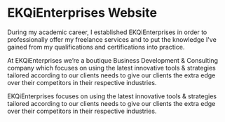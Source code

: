 <h1>EKQiEnterprises Website</h1>

<p>During my academic career, I established EKQiEnterprises in order to professionally offer my freelance services and to put the knowledge I've gained from my qualifications and certifications into practice.</p>

<p>At EKQiEnterprises we’re a boutique Business Development & Consulting company which 
  focuses on using the latest innovative tools & strategies tailored according to our clients 
  needs to give our clients the extra edge over their competitors in their respective industries. 
</p>

<p>
  EKQiEnterprises focuses on using the latest innovative tools & strategies tailored according to our clients needs to give our clients the extra edge over their competitors in their respective industries.
</p>
